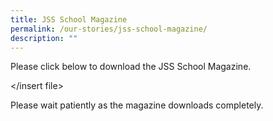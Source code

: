 ```yaml
---
title: JSS School Magazine
permalink: /our-stories/jss-school-magazine/
description: ""
---
```

Please click below to download the JSS School Magazine.

</insert file>

Please wait patiently as the magazine downloads completely.